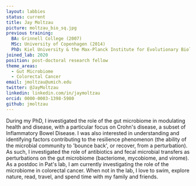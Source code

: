 ```yaml
---
layout: labbies
status: current
title: Jay Moltzau 
picture: moltzau_bio_sq.jpg
previous training:
  BA: Grinnell College (2007)
  MSc: University of Copenhagen (2014)
  PhD: Kiel University & the Max-Planck Institute for Evolutionary Biology (2017)
joined_lab: 2020
position: post-doctoral research fellow
theme_areas:
  - Gut Microbiome
  - Colorectal Cancer
email: jmoltzau@umich.edu 
twitter: @JayMoltzau
linkedin: linkedin.com/in/jaymoltzau
orcid: 0000-0003-1398-5980
github: jmoltzau
---
```


During my PhD, I investigated the role of the gut microbiome in modulating health and disease, with a particular focus on Crohn's disease, a subset of Inflammatory Bowel Disease. I was also interested in understanding and identifying factors contributing to the resilience phenomenon (the ability of the microbial community to 'bounce back', or recover, from a perturbation). As such, I investigated the role of antibiotics and fecal microbial transfers as perturbations on the gut microbiome (bacteriome, mycobiome, and virome). As a postdoc in Pat's lab, I am currently investigating the role of the microbiome in colorectal cancer. When not in the lab, I love to swim, explore nature, read, travel, and spend time with my family and friends. 
